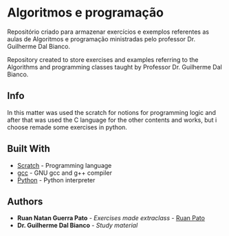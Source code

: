 # Algoritmos e programação

Repositório criado para armazenar exercícios e exemplos referentes as aulas de Algoritmos e programação ministradas pelo professor Dr. Guilherme Dal Bianco.

Repository created to store exercises and examples referring to the Algorithms and programming classes taught by Professor Dr. Guilherme Dal Bianco.

## Info

In this matter was used the scratch for notions for programming logic and after that was used the C language for the other contents and works, but i choose remade some exercises in python.

## Built With

* [Scratch](https://scratch.mit.edu/) - Programming language
* [gcc](https://gcc.gnu.org/) - GNU gcc and g++ compiler
* [Python](https://www.python.org/) - Python interpreter

## Authors

* **Ruan Natan Guerra Pato** - *Exercises made extraclass* - [Ruan Pato](https://github.com/ruanpato)
* **Dr. Guilherme Dal Bianco** - *Study material*